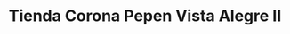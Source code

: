 ---
title: "Tienda Corona Pepen Vista Alegre II"
url: /valladolid/tienda-corona-pepen-vista-alegre-ii/
shop: Spirituosen
---